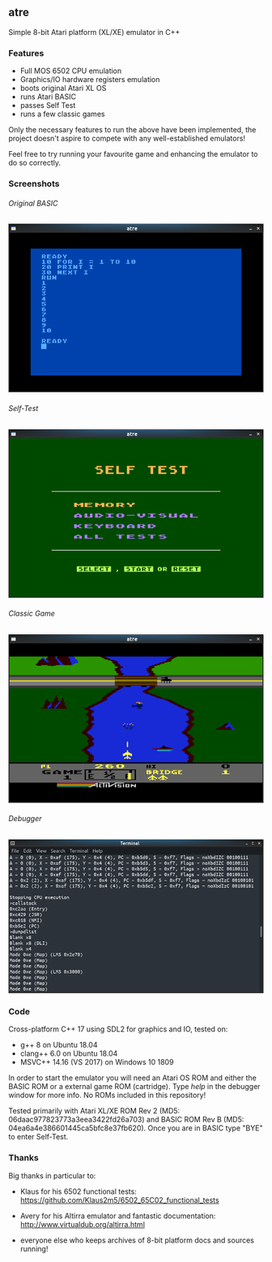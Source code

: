 ## atre

Simple 8-bit Atari platform (XL/XE) emulator in C++

### Features

* Full MOS 6502 CPU emulation
* Graphics/IO hardware registers emulation
* boots original Atari XL OS
* runs Atari BASIC
* passes Self Test
* runs a few classic games

Only the necessary features to run the above have been implemented,
the project doesn't aspire to compete with any well-established emulators!

Feel free to try running your favourite game and enhancing the emulator to
do so correctly.

### Screenshots

###### Original BASIC

![screenshot](images/screen1.png)

###### Self-Test

![screenshot](images/screen2.png)

###### Classic Game

![screenshot](images/screen4.png)

###### Debugger

![screenshot](images/screen3.png)

### Code

Cross-platform C++ 17 using SDL2 for graphics and IO, tested on:

* g++ 8 on Ubuntu 18.04
* clang++ 6.0 on Ubuntu 18.04
* MSVC++ 14.16 (VS 2017) on Windows 10 1809

In order to start the emulator you will need an Atari OS ROM and
either the BASIC ROM or a external game ROM (cartridge). Type _help_ in
the debugger window for more info. No ROMs included in this repository!

Tested primarily with Atari XL/XE ROM Rev 2 (MD5: 06daac977823773a3eea3422fd26a703)
and BASIC ROM Rev B (MD5: 04ea6a4e386601445ca5bfc8e37fb620). Once you are
in BASIC type "BYE" to enter Self-Test.

### Thanks

Big thanks in particular to:

* Klaus for his 6502 functional tests: https://github.com/Klaus2m5/6502_65C02_functional_tests

* Avery for his Altirra emulator and fantastic documentation: http://www.virtualdub.org/altirra.html

* everyone else who keeps archives of 8-bit platform docs and sources running!

